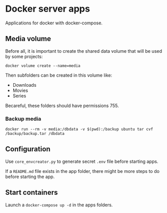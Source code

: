 # Docker server apps

Applications for docker with docker-compose.

## Media volume

Before all, it is important to create the shared data volume that will be used by some projects:

    docker volume create --name=media

Then subfolders can be created in this volume like:

 - Downloads
 - Movies
 - Series

Becareful, these folders should have permissions 755.

### Backup media

    docker run --rm -v media:/dbdata -v $(pwd):/backup ubuntu tar cvf /backup/backup.tar /dbdata

## Configuration

Use `core_envcreator.py` to generate secret `.env` file before starting apps.

If a `README.md` file exists in the app folder, there might be more steps to do before starting the app.

## Start containers

Launch a `docker-compose up -d` in the apps folders.
